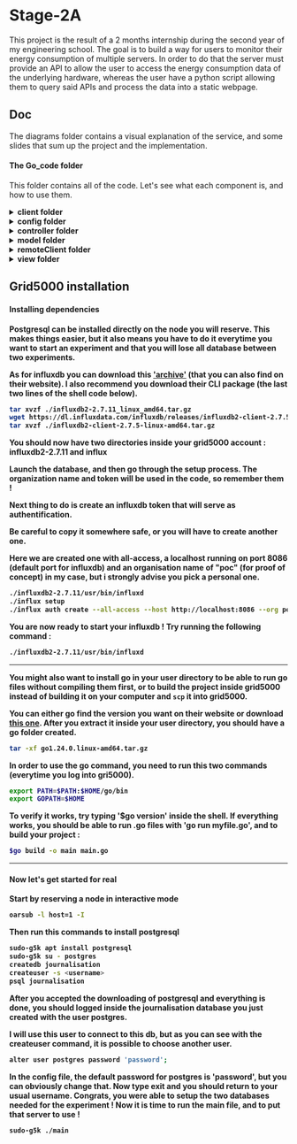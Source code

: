 # Stage-2A

This project is the result of a 2 months internship during the second year of my engineering school. The goal is to build a way for users to monitor their energy consumption of multiple servers. 
In order to do that the server must provide an API to allow the user to access the energy consumption data of the underlying hardware, whereas the user have a python script allowing them to query said APIs and process the data into a static webpage. 


## Doc
The diagrams folder contains a visual explanation of the service, and some slides that sum up the project and the implementation.
#### The Go_code folder
This folder contains all of the code. Let's see what each component is, and how to use them. 
<details>
	<summary> <strong> client folder </strong> </summary>	

#### Files: 
['client.css, client.js'](./Go_code/client/client.css) : two files used when creating the final webpage of the client

['client.py'](./Go_code/client/client.py) : the python scrpit responsible for querying the APIs, processing data into (very) beautiful graphs and creating the webpage that is displayed in the end

['fibonacci.go'](./Go_code/client/fibonacci.go) : this terrible implementation of fibonacci sequence is used to simulate activity inside the server and create some changes in energy consumption. It doesn't really belong in the client folder, but hey, it's my repository am i right ? 

['websiteTemplate.htm'](./Go_code/client/websiteTemplate.htm) : is a ... template. Who would have guessed ? This is the base that client.py will use when creating the final html file. Are you wondering why the python script doesn't also create this part ? Well, it would take too long to explain and it is very complicated (it's laziness)

['website.htm'](./Go_code/client/website.htm) : talking about the devil, this is the final file that will be displayed in the client's browser. It is rewritten each time client.py is run. 

['images/'](./Go_code/client/images) : this is the folder where every image created by the python file will be stored, and it is also where the website.htm file will go looking when it needs to display an image. And just so you can troll your friends, I added a rick roll image just for you. 

</details>
<details>
	<summary> <strong> config folder </strong> </summary>	

#### Files: 
['config.go'](./Go_code/config/config.go) : this file contains all the constants about databases, that's where you should put your usernames, passwords, urls relative to your own databases. 

</details>
<details>
	<summary> <strong> controller folder </strong> </summary>	

#### Files: 
['controller.go'](./Go_code/controller/controller.go) : this is one of the core elements of this project. The controller file is responsible for querying data from the model, process it, and return it as gin handler functions that are called when accessing the right endpoints. 

['linuxConsumption.go'](./Go_code/controller/linuxConsumption.go) : this file is responsible for getting the energy consumption of the hardware when running on linux machines. It uses the data provided by intel-rapl, so the hardware needs to have this feature. Also because of this, it needs root privileges which means you have to compile the whole project and launch it with <em>sudo ./main</em>. More on this below on the how to use paragraph. 

['readCSV.go'](./Go_code/controller/readCSV.go) : this file was originally thought in order to use this project with ['DEMETER'](https://github.com/Constellation-Group/Demeter) and to base the data consumption on DEMETER csv files. However, it can basically work with any csv given some conditions : it needs to be ";" separated values instead of "," (this is a single character to change in the code, so in reality it's not a big deal), the first column needs to be the UNIX time when the data was retrieved, the last column needs to be the total amount of energy consumed (in mWh) by the concerned process, and finally the last row of each batch of data must end with a row with the name 'CPU' on the second column. If it's not clear, go see the file I will add some more info if I'm not too lazy (spoiler I am).

</details>
<details>
  <summary><strong> model folder</strong></summary>
  
#### Files:
['getPostgres.go'](./Go_code/model/getPostgres.go) : contains all the functions to retrieve data from the postgres database, for example functions to get users, time ranges, or links. 

['updatePostgres.go'](./Go_code/model/updatePostgres.go) : this one also take care of the postgres database, but this time as you guessed with the name (you're good at that!) it contains functions to modify the database (reseting the db, creating the tables, deleting users, logging users connection...)

['modelInflux.go'](./Go_code/model/modelInflux.go) : without surprise, you will find in this file all that is needed to retrieve specific data from the Timeseries Influx database (used to store the energy values, if you needed a reminder).
</details>
<details>
  <summary><strong> remoteClient folder</summary>

Forget it, this was a mistake but I know i will be too lazy to delete it. 
</details>
<details>
  <summary><strong> view folder</strong></summary>

  #### Files: 
  ['display.py'](./Go_code/view/display.py) : again, an error that i should delete. For some backstory, this was the first code i wrote to display the data gathered with client.py...
  
  ['routes.go'](./Go_code/view/routes.go) : its only role is to create the endpoints necessary when simulating a server, and to associate the right functions with the right endpoints.
</details>


## Grid5000 installation
#### Installing dependencies

Postgresql can be installed directly on the node you will reserve. This makes things easier, but it also means you have to do it everytime you want to start an experiment and that you will lose all database between two experiments. 

As for influxdb you can download this ['archive'](./dependencies/influxdb2-2.7.11_linux_amd64.tar.gz) (that you can also find on their website). 
I also recommend you download their CLI package (the last two lines of the shell code below). 
```sh
tar xvzf ./influxdb2-2.7.11_linux_amd64.tar.gz
wget https://dl.influxdata.com/influxdb/releases/influxdb2-client-2.7.5-linux-amd64.tar.gz
tar xvzf ./influxdb2-client-2.7.5-linux-amd64.tar.gz
```
You should now have two directories inside your grid5000 account : influxdb2-2.7.11 and influx

Launch the database, and then go through the setup process. The organization name and token will be used in the code, so remember them !

Next thing to do is create an influxdb token that will serve as authentification. 

Be careful to copy it somewhere safe, or you will have to create another one.

Here we are created one with all-access, a localhost running on port 8086 (default port for influxdb) and an organisation name of "poc" (for proof of concept) in my case, but i strongly advise you pick a personal one. 

```sh
./influxdb2-2.7.11/usr/bin/influxd
./influx setup
./influx auth create --all-access --host http://localhost:8086 --org poc
```

You are now ready to start your influxdb ! Try running the following command : 

```sh
./influxdb2-2.7.11/usr/bin/influxd
```

---
You might also want to install go in your user directory to be able to run go files without compiling them first, or to build the project inside grid5000 instead of building it on your computer and `scp` it into grid5000.

You can either go find the version you want on their website or download [this one](./dependencies/go1.24.0.linux-amd64.tar.gz). After you extract it inside your user directory, you should have a go folder created. 
```sh 
tar -xf go1.24.0.linux-amd64.tar.gz
```
In order to use the go command, you need to run this two commands (everytime you log into gri5000).
```sh
export PATH=$PATH:$HOME/go/bin
export GOPATH=$HOME
```
To verify it works, try typing '$go version' inside the shell. 
If everything works, you should be able to run .go files with 'go run myfile.go', and to build your project : 
```sh
$go build -o main main.go
```


---

#### Now let's get started for real 

Start by reserving a node in interactive mode 

```sh
oarsub -l host=1 -I
```

Then run this commands to install postgresql 

```sh
sudo-g5k apt install postgresql
sudo-g5k su - postgres
createdb journalisation
createuser -s <username>
psql journalisation
```

After you accepted the downloading of postgresql and everything is done, you should logged inside the journalisation database you just created with the user postgres. 

I will use this user to connect to this db, but as you can see with the createuser command, it is possible to choose another user. 

```sh
alter user postgres password 'password';
```
In the config file, the default password for postgres is 'password', but you can obviously change that. 
Now type <b>exit</b> and you should return to your usual username. 
Congrats, you were able to setup the two databases needed for the experiment ! 
Now it is time to run the main file, and to put that server to use !
```sh
sudo-g5k ./main
```